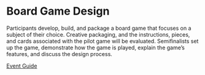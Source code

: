 # Board Game Design

Participants develop, build, and package a board game that
focuses on a subject of their choice. Creative packaging, and
the instructions, pieces, and cards associated with the pilot
game will be evaluated. Semifinalists set up the game, demonstrate how the game is played, explain the game’s features, and
discuss the design process.

[Event Guide](https://lwsd.sharepoint.com/:b:/r/sites/GR-JHS-TechnologyStudentAssociation-SCA/Shared%20Documents/23-24/Competition/Event%20Guides/HS%20-%20Board%20Game%20Design.pdf)
